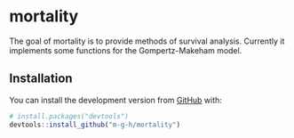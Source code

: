 
<!-- README.md is generated from README.Rmd. Please edit that file -->

# mortality

<!-- badges: start -->
<!-- badges: end -->

The goal of mortality is to provide methods of survival analysis.
Currently it implements some functions for the Gompertz-Makeham model.

## Installation

You can install the development version from
[GitHub](https://github.com/) with:

``` r
# install.packages("devtools")
devtools::install_github("m-g-h/mortality")
```
